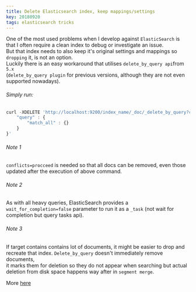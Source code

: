 ```yaml
---
title: Delete Elasticsearch index, keep mappings/settings
key: 20180920
tags: elasticsearch tricks
---
```


One of the most used problems when I develop against `ElasticSearch` is that I often require a clean index to debug or investigate an issue.  
But that index needs to also keep it's original settings and mappings so `dropping` it, is not an option.  
Luckily there is an easy workaround that utilises `delete_by_query api`from `5.x`  
(`delete_by_query plugin` for previous versions, although they are not even supported nowadays).  

###### Simply run:  
```javascript
curl -XDELETE 'http://localhost:9200/index_name/_doc/_delete_by_query?conflicts=proceed' -d '{
    "query" : { 
        "match_all" : {}
    }
}'
```

###### Note 1 
`conflicts=procceed` is needed so that all docs can be removed, even those updated after the execution of above command. 

###### Note 2
As with all heavy queries, ElasticSearch provides a `wait_for_completion=false` parameter to run it as a `_task` (not wait for completion but query tasks api).

###### Note 3
If target contains contains lot of documents, it might be easier to drop and recreate that index. `Delete_by_query` doesn't immediately remove documents,  
it marks them for deletion so they do not appear when searching but actual deletion from disk space happens way after in `segment merge`.

More [here](https://www.elastic.co/guide/en/elasticsearch/reference/current/docs-delete-by-query.html)